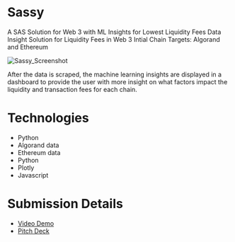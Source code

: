 # Sassy
A SAS Solution for Web 3 with ML Insights for Lowest Liquidity Fees
Data Insight Solution for Liquidity Fees in Web 3
Intial Chain Targets: Algorand and Ethereum



![Sassy_Screenshot](https://user-images.githubusercontent.com/100870737/179097190-191e2729-cf89-4894-b99a-af17f06faad9.JPG)

After the data is scraped, the machine learning insights are displayed in a dashboard to provide the user with more insight on what factors impact the liquidity and transaction fees for each chain.


# Technologies
* Python
* Algorand data
* Ethereum data
* Python
* Plotly
* Javascript



# Submission Details
* [Video Demo](https://www.loom.com/share/608797d476734ed2aaf4d217b63aff76)
* [Pitch Deck](https://drive.google.com/file/d/1wxMtjSX8fh7-xHW2njTSlRqVQ-k-4opI/view?usp=sharing)


